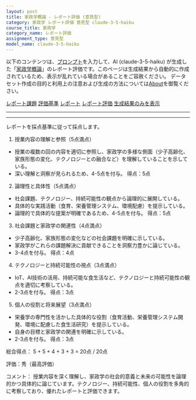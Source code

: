 ```yaml
---
layout: post
title: 家政学概論 - レポート評価 (意見型)
category: 家政学 レポート評価 意見型 claude-3-5-haiku
course_title: 家政学
category_name: レポート評価
assignment_type: 意見型
model_name: claude-3-5-haiku
---
```


以下のコンテンツは、[プロンプト](https://github.com/takedatoshiyuki/synthetic_assignments/tree/main/generated/家政学/claude-3-5-haiku/prompt_レポート評価-意見型.md)を入力して、AI (claude-3-5-haiku) が生成した「[家政学概論](/contents/家政学/)」のレポート評価です。このページは生成結果から自動的に作成されているため、表示が乱れている場合があることをご容赦ください。
データセット作成の目的と利用上の注意および生成の方法については[About](/About)を御覧ください。

[レポート課題](../レポート課題-意見型)
[評価基準](../評価基準-意見型)
[レポート](../レポート-意見型)
[レポート評価](../レポート評価-意見型)
[生成結果のみを表示](https://github.com/takedatoshiyuki/synthetic_assignments/tree/main/generated/家政学/claude-3-5-haiku/レポート評価-意見型.md)
  

***
***
  
レポートを採点基準に従って採点します。

1. 授業内容の理解と参照（5点満点）
- 授業の複数の回の内容を適切に参照し、家政学の多様な側面（少子高齢化、家族形態の変化、テクノロジーとの融合など）を理解していることを示している。
- 深い理解と洞察が見られるため、4-5点を付与。
得点：5点

2. 論理性と具体性（5点満点）
- 社会課題、テクノロジー、持続可能性の観点から論理的に展開している。
- 具体的な実践活動（食育、栄養管理システム、環境配慮）を提示している。
- 論理的で具体的な提案が明確であるため、4-5点を付与。
得点：5点

3. 社会課題と家政学の関連性（4点満点）
- 少子高齢化、家族形態の変化などの社会課題を明確に示している。
- 家政学がこれらの課題解決に貢献できることを洞察力豊かに論じている。
- 3-4点を付与。
得点：4点

4. テクノロジーと持続可能性の視点（3点満点）
- IoT、AI技術の活用、持続可能な食生活など、テクノロジーと持続可能性の観点を適切に考察している。
- 2-3点を付与。
得点：3点

5. 個人の役割と将来展望（3点満点）
- 栄養学の専門性を活かした具体的な役割（食育活動、栄養管理システム開発、環境に配慮した食生活研究）を提示している。
- 自身の目標と家政学の関連を明確に示している。
- 2-3点を付与。
得点：3点

総合得点：
5 + 5 + 4 + 3 + 3 = 20点 / 20点

評価：秀（最高評価）

コメント：
授業内容を深く理解し、家政学の社会的意義と未来の可能性を論理的かつ具体的に論じています。テクノロジー、持続可能性、個人の役割を多角的に考察しており、優れたレポートと評価できます。
